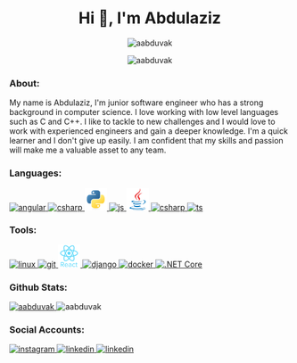 <h1 align="center">Hi 👋, I'm Abdulaziz</h1>

<p align="center">
  <img src="https://komarev.com/ghpvc/?username=aabduvak&label=Profile%20views&color=0e75b6&style=flat" alt="aabduvak" />
</p>

<p align="center">
  <img src="https://github-profile-trophy.vercel.app/?username=aabduvak&row=1" alt="aabduvak" />
</p>

<h3 align="left">About:</h3>
<p align="left">
My name is Abdulaziz, I'm junior software engineer who has a strong background in computer science. I love working with low level languages such as C and C++. I like to tackle to new challenges and I would love to work with experienced engineers and gain a deeper knowledge. I'm a quick learner and I don't give up easily. 
I am confident that my skills and passion will make me a valuable asset to any team.
</p>

<h3 align="left">Languages:</h3>
<p align="left"> 
  <a href="https://devdocs.io/c/" target="_blank" rel="noreferrer"> 
    <img src="https://upload.wikimedia.org/wikipedia/commons/thumb/1/18/C_Programming_Language.svg/1200px-C_Programming_Language.svg.png" alt="angular" width="40" height="40"/>
  </a> 
  <a href="https://www.programiz.com/cpp-programming" target="_blank" rel="noreferrer">
    <img src="https://upload.wikimedia.org/wikipedia/commons/thumb/1/18/ISO_C%2B%2B_Logo.svg/1822px-ISO_C%2B%2B_Logo.svg.png" alt="csharp" width="40" height="40"/>
  </a>
  <a href="https://www.python.org" target="_blank" rel="noreferrer">
    <img src="https://raw.githubusercontent.com/devicons/devicon/master/icons/python/python-original.svg" alt="python" width="40" height="40"/>
  </a>
  <a href="https://www.programiz.com/javascript" target="_blank" rel="noreferrer">
    <img src="https://upload.wikimedia.org/wikipedia/commons/6/6a/JavaScript-logo.png" alt="js" width="40" height="40"/>
  </a>
  <a href="https://www.java.com" target="_blank" rel="noreferrer">
    <img src="https://raw.githubusercontent.com/devicons/devicon/master/icons/java/java-original.svg" alt="java" width="40" height="40"/>
  </a>
  <a href="https://www.w3schools.com/cs/" target="_blank" rel="noreferrer">
    <img src="https://cdn.cdnlogo.com/logos/c/27/c.svg" alt="csharp" width="40" height="40"/>
  </a>
  <a href="https://youtu.be/BwuLxPH8IDs" target="_blank" rel="noreferrer">
    <img src="https://upload.wikimedia.org/wikipedia/commons/thumb/4/4c/Typescript_logo_2020.svg/2048px-Typescript_logo_2020.svg.png" alt="ts" width="40" height="40"/>
  </a>
</p>

<h3 align="left">Tools:</h3>
<p align="left">
  <a href="https://www.tutorialspoint.com/unix/index.htm" target="_blank" rel="noreferrer">
    <img src="https://www.freepnglogos.com/uploads/linux-png/linux-logo-logo-brands-for-0.png" alt="linux" width="40" height="40"/>
  </a>
  <a href="https://www.w3schools.com/git/" target="_blank" rel="noreferrer">
    <img src="https://git-scm.com/images/logos/downloads/Git-Icon-1788C.png" alt="git" width="40" height="40"/>
  </a>
  <a href="https://reactjs.org/" target="_blank" rel="noreferrer">
    <img src="https://raw.githubusercontent.com/devicons/devicon/master/icons/react/react-original-wordmark.svg" alt="react" width="40" height="40"/>
  </a>
  <a href="https://www.djangoproject.com/" target="_blank" rel="noreferrer">
    <img src="https://avatars.githubusercontent.com/u/27804?s=200&v=4" alt="django" width="40" height="40"/>
  </a>
  <a href="https://www.docker.com/" target="_blank" rel="noreferrer">
    <img src="https://www.docker.com/wp-content/uploads/2022/03/Moby-logo.png" alt="docker" width="60" height="40"/>
  </a>
  <a href="https://learn.microsoft.com/en-us/dotnet/core/tutorials/" target="_blank" rel="noreferrer">
    <img src="https://upload.wikimedia.org/wikipedia/commons/thumb/e/ee/.NET_Core_Logo.svg/2048px-.NET_Core_Logo.svg.png" alt=".NET Core" width="40" height="40"/>
  </a>
</p>

<h3 align="left">Github Stats:</h3>
<p align="left">
  <a href="#">
    <img src="https://github-readme-stats.vercel.app/api?username=aabduvak&show_icons=true&theme=dark&locale=en" alt="aabduvak" />
  </a>
  <a>
    <img src="https://github-readme-stats.vercel.app/api/top-langs?username=aabduvak&show_icons=true&locale=en&layout=compact&theme=dark" alt="aabduvak" />
  </a>
</p>

<h3 align="left">Social Accounts:</h3>
<p align="left">
  <a href="https://www.instagram.com/aabdulaziz.exe/" target="_blank" rel="noreferrer">
    <img src="https://upload.wikimedia.org/wikipedia/commons/thumb/e/e7/Instagram_logo_2016.svg/2048px-Instagram_logo_2016.svg.png" alt="instagram" width="40" height="40"/>
  </a>
  
  <a href="https://www.linkedin.com/in/abdulaziz-abduvakhobov-011828203/" target="_blank" rel="noreferrer">
    <img src="https://upload.wikimedia.org/wikipedia/commons/thumb/c/ca/LinkedIn_logo_initials.png/640px-LinkedIn_logo_initials.png" alt="linkedin" width="40" height="40"/>
  </a>
  <a href="https://t.me/aabduvak" target="_blank" rel="noreferrer">
    <img src="https://upload.wikimedia.org/wikipedia/commons/thumb/8/82/Telegram_logo.svg/2048px-Telegram_logo.svg.png" alt="linkedin" width="40" height="40"/>
  </a>
</p>
